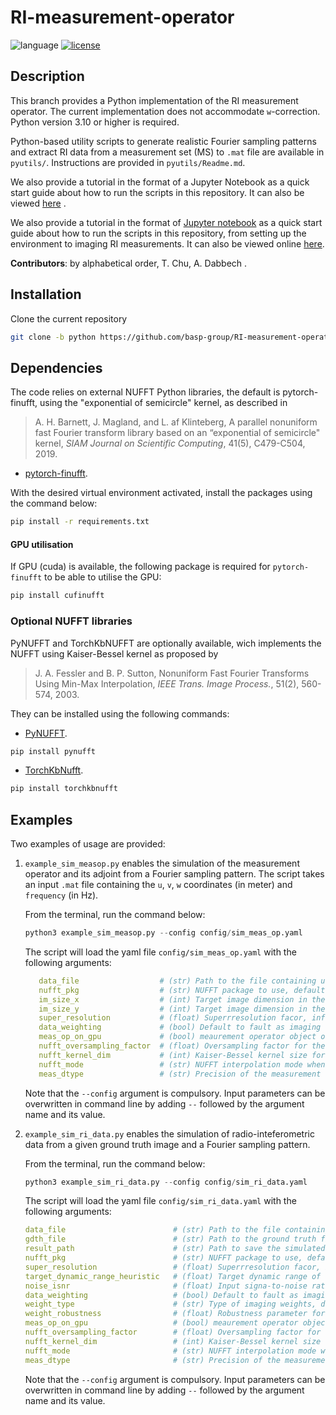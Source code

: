 # RI-measurement-operator

![language](https://img.shields.io/badge/language-Python-orange.svg)
[![license](https://img.shields.io/badge/license-GPL--3.0-brightgreen.svg)](LICENSE)

<!-- [![pre-commit](https://img.shields.io/badge/pre--commit-enabled-brightgreen?logo=pre-commit&logoColor=white)](https://github.com/pre-commit/pre-commit) -->

## Description

This branch provides a Python implementation of the RI measurement operator. The current implementation does not accommodate `w`-correction. Python version 3.10 or higher is required.

Python-based utility scripts to generate realistic Fourier sampling patterns and extract RI data from a measurement set (MS) to `.mat` file are available in `pyutils/`. Instructions are provided in `pyutils/Readme.md`.

We also provide a tutorial in the format of a Jupyter Notebook as a quick start guide about how to run the scripts in this repository. It can also be viewed [here](https://github.com/basp-group-private/RI-measurement-operator/blob/python-publish/tutorial_ri_measurement_operator_python.ipynb) .

We also provide a tutorial in the format of [Jupyter notebook](tutorial_ri_measurement_operator_python.ipynb) as a quick start guide about how to run the scripts in this repository, from setting up the environment to imaging RI measurements. It can also be viewed online [here](https://nbviewer.org/github/basp-group/RI-measurement-operator/blob/python/tutorial_ri_measurement_operator_python.ipynb).

**Contributors**: by alphabetical order, T. Chu, A. Dabbech .

## Installation

Clone the current repository

```bash
git clone -b python https://github.com/basp-group/RI-measurement-operator.git
```

## Dependencies

The code relies on external NUFFT Python libraries, the default is pytorch-finufft, using the "exponential of semicircle" kernel, as described in

> A. H. Barnett, J. Magland, and L. af Klinteberg, A parallel nonuniform fast Fourier transform library based on an “exponential of semicircle" kernel, _SIAM Journal on Scientific Computing_, 41(5), C479-C504, 2019.

- [pytorch-finufft](https://flatironinstitute.github.io/pytorch-finufft/).

With the desired virtual environment activated, install the packages using the command below:

```bash
pip install -r requirements.txt
```

#### GPU utilisation

If GPU (cuda) is available, the following package is required for `pytorch-finufft` to be able to utilise the GPU:

```bash
pip install cufinufft
```

### Optional NUFFT libraries

PyNUFFT and TorchKbNUFFT are optionally available, wich implements the NUFFT using Kaiser-Bessel kernel as proposed by

> J. A. Fessler and B. P. Sutton, Nonuniform Fast Fourier Transforms Using Min-Max Interpolation, _IEEE Trans. Image Process._, 51(2), 560-574, 2003.

They can be installed using the following commands:

- [PyNUFFT](https://pynufft.readthedocs.io/en/latest/).

```bash
pip install pynufft
```

- [TorchKbNufft](https://torchkbnufft.readthedocs.io/en/stable/).

```bash
pip install torchkbnufft
```

<!-- ### Pip -->

<!-- ### Conda

Create a new conda environment and install the packages from the provided `requirements_conda.yml` file:

``` bash
conda env create -f requirements_conda.yml
``` -->

<!-- If the conda command is not recognized and for more details regarding conda, read [conda_install.md](conda_install.md). -->

## Examples

Two examples of usage are provided:

1. `example_sim_measop.py` enables the simulation of the measurement operator and its adjoint from a Fourier sampling pattern.
   The script takes an input `.mat` file containing the `u`, `v`, `w` coordinates (in meter) and `frequency` (in Hz).

   From the terminal, run the command below:

   ```Python
   python3 example_sim_measop.py --config config/sim_meas_op.yaml
   ```

   The script will load the yaml file `config/sim_meas_op.yaml` with the following arguments:

   ```yaml
      data_file                  # (str) Path to the file containing u, v, w, frequency, and imweight (optional)
      nufft_pkg                  # (str) NUFFT package to use, default to 'finufft', 'tkbn' (TorchKbNUFFT) and 'pynufft' are also available
      im_size_x                  # (int) Target image dimension in the x direction
      im_size_y                  # (int) Target image dimension in the y direction
      super_resolution           # (float) Superrresolution facor, inferring the bandwidth of the imaged spatial Fourier domain
      data_weighting             # (bool) Default to fault as imaging weights are not applied in the raw measurement operator
      meas_op_on_gpu             # (bool) meaurement operator object on GPU
      nufft_oversampling_factor  # (float) Oversampling factor for the NUFFT, default to 2.0
      nufft_kernel_dim           # (int) Kaiser-Bessel kernel size for the NUFFT using TorchKbNUFFT and PyNUFFT, default to 7
      nufft_mode                 # (str) NUFFT interpolation mode when using TorchKbNUFFT, default to 'table', 'matrix' is also available for sparse matrix
      meas_dtype                 # (str) Precision of the measurement operator, default to 'double' (64-bit), 'single' (32-bit) is also available
   ```

   Note that the `--config` argument is compulsory. Input parameters can be overwritten in command line by adding `--` followed by the argument name and its value.

2. `example_sim_ri_data.py` enables the simulation of radio-inteferometric data from a given ground truth image and a Fourier sampling pattern.

   From the terminal, run the command below:

   ```Python
   python3 example_sim_ri_data.py --config config/sim_ri_data.yaml
   ```

   The script will load the yaml file `config/sim_ri_data.yaml` with the following arguments:

   ```yaml
   data_file                        # (str) Path to the file containing u, v, w, frequency, and imaging weight (optional)
   gdth_file                        # (str) Path to the ground truth file  (.fits)
   result_path                      # (str) Path to save the simulated data  (.mat, .fits)
   nufft_pkg                        # (str) NUFFT package to use, default to 'finufft', 'tkbn' (TorchKbNUFFT) and 'pynufft' are also available
   super_resolution                 # (float) Superrresolution facor, inferring the bandwidth of the imaged spatial Fourier domain
   target_dynamic_range_heuristic   # (float) Target dynamic range of the ground truth image used to infer the heuristic noise level (option 1)
   noise_isnr                       # (float) Input signa-to-noise ratio to infer the noise level (option 2)
   data_weighting                   # (bool) Default to fault as imaging weights are not applied in the raw measurement operator
   weight_type                      # (str) Type of imaging weights, default to 'briggs', 'uniform' and 'natural' are also available
   weight_robustness                # (float) Robustness parameter for the Briggs imaging weights, default to 0.0
   meas_op_on_gpu                   # (bool) meaurement operator object on GPU
   nufft_oversampling_factor        # (float) Oversampling factor for the NUFFT, default to 2.0
   nufft_kernel_dim                 # (int) Kaiser-Bessel kernel size for the NUFFT using TorchKbNUFFT and PyNUFFT, default to 7
   nufft_mode                       # (str) NUFFT interpolation mode when using TorchKbNUFFT, default to 'table', 'matrix' is also available for sparse matrix
   meas_dtype                       # (str) Precision of the measurement operator, default to 'double' (64-bit), 'single' (32-bit) is also available
   ```

   Note that the `--config` argument is compulsory. Input parameters can be overwritten in command line by adding `--` followed by the argument name and its value.
